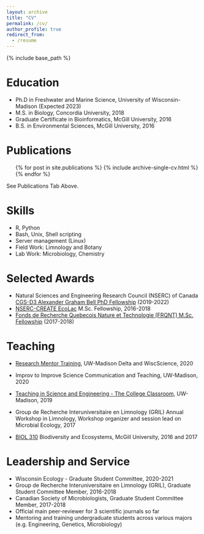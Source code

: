 ```yaml
---
layout: archive
title: "CV"
permalink: /cv/
author_profile: true
redirect_from:
  - /resume
---
```


{% include base_path %}

Education
======
* Ph.D in Freshwater and Marine Science, University of Wisconsin-Madison (Expected 2023)
* M.S. in Biology, Concordia University, 2018
* Graduate Certificate in Bioinformatics, McGill University, 2016
* B.S. in Environmental Sciences, McGill University, 2016

Publications
======
  <ul>{% for post in site.publications %}
    {% include archive-single-cv.html %}
  {% endfor %}</ul>
See Publications Tab Above.

Skills
======
* R, Python
* Bash, Unix, Shell scripting
* Server management (Linux)
* Field Work: Limnology and Botany
* Lab Work: Microbiology, Chemistry

Selected Awards
======
* Natural Sciences and Engineering Research Council (NSERC) of Canada [CGS-D3 Alexander Graham Bell PhD Fellowship](https://www.nserc-crsng.gc.ca/Students-Etudiants/PG-CS/CGSD-BESCD_eng.asp) (2019-2022)
* [NSERC-CREATE EcoLac](https://oraprdnt.uqtr.uquebec.ca/pls/public/gscw031?owa_no_site=4132) M.Sc. Fellowship, 2016-2018
* [Fonds de Recherche Quebecois Nature et Technologie (FRQNT) M.Sc. Fellowship](http://www.frqnt.gouv.qc.ca/en/bourses-et-subventions/consulter-les-programmes-remplir-une-demande/bourse/programs-of-scholarships-of-2supndsup-and-3suprdsup-cycles-pmx5tfyt1592833344678) (2017-2018)
  
Teaching
======
* [Research Mentor Training](https://wiscience.wisc.edu/mentor-training), UW-Madison Delta and WiscScience, 2020
* Improv to Improve Science Communication and Teaching, UW-Madison, 2020
* [Teaching in Science and Engineering - The College Classroom](https://delta.wisc.edu/2019/08/07/college-classroom/), UW-Madison, 2019

* Group de Recherche Interuniversitaire en Limnology (GRIL) Annual Workshop in Limnology, Workshop organizer and session lead on Microbial Ecology, 2017

* [BIOL 310](https://www.mcgill.ca/study/2017-2018/courses/biol-310) Biodiversity and Ecosystems, McGill University, 2016 and 2017

Leadership and Service
======
* Wisconsin Ecology - Graduate Student Committee, 2020-2021
* Group de Recherche Interuniversitaire en Limnology (GRIL), Graduate Student Committee Member, 2016-2018
* Canadian Society of Microbiologists, Graduate Student Committee Member, 2017-2018
* Official main peer-reviewer for 3 scientific journals so far
* Mentoring and training undergraduate students across various majors (e.g. Engineering, Genetics, Microbiology)
